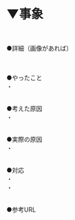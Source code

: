 # ▼事象<br>
<br>

●詳細（画像があれば）<br>
<br>
<br>

●やったこと<br>
・<br>
<br>

●考えた原因<br>
・<br>
<br>

●実際の原因<br>
・<br>
<br>

●対応<br>
・<br>
・<br>
<br>

●参考URL<br>
<br>
<br>

